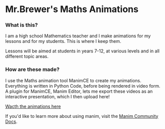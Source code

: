 # Mr.Brewer's Maths Animations
### What is this?
I am a high school Mathematics teacher and I make animations for my lessons and for my students. This is where I keep them.

Lessons will be aimed at students in years 7-12, at various levels and in all different topic areas.

### How are these made?
I use the Maths animation tool ManimCE to create my animations. Everything is written in Python Code, before being rendered in video form. A plugin for ManimCE, Manim Editor, lets me export these videos as an interactive presentation, which I then upload here!

[Wacth the animations here](https://abrewer4.github.io/manimslides/)



If you'd like to learn more about using manim, visit the [Manim Community Docs](https://docs.manim.community/en/stable/index.html).

